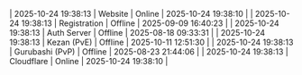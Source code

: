| 2025-10-24 19:38:13 | Website | Online | 2025-10-24 19:38:10 |
| 2025-10-24 19:38:13 | Registration | Offline | 2025-09-09 16:40:23 |
| 2025-10-24 19:38:13 | Auth Server | Offline | 2025-08-18 09:33:31 |
| 2025-10-24 19:38:13 | Kezan (PvE) | Offline | 2025-10-11 12:51:30 |
| 2025-10-24 19:38:13 | Gurubashi (PvP) | Offline | 2025-08-23 21:44:06 |
| 2025-10-24 19:38:13 | Cloudflare | Online | 2025-10-24 19:38:10 |

